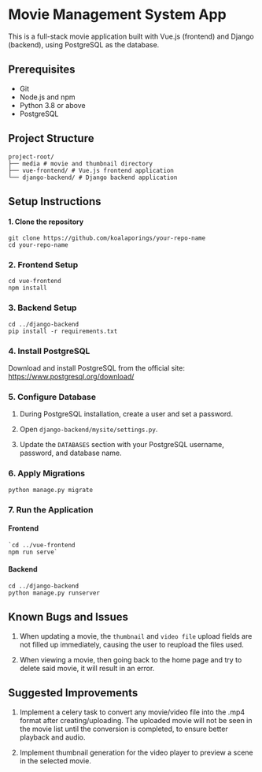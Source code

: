 # Movie Management System App

This is a full-stack movie application built with Vue.js (frontend) and Django (backend), using PostgreSQL as the database.



## Prerequisites

- Git
- Node.js and npm
- Python 3.8 or above
- PostgreSQL

## Project Structure
```
project-root/
├── media # movie and thumbnail directory
├── vue-frontend/ # Vue.js frontend application
└── django-backend/ # Django backend application
```

## Setup Instructions
#### 1. Clone the repository
```
git clone https://github.com/koalaporings/your-repo-name
cd your-repo-name
```
### 2. Frontend Setup

```
cd vue-frontend
npm install
```
### 3. Backend Setup
```
cd ../django-backend
pip install -r requirements.txt
```

### 4. Install PostgreSQL

Download and install PostgreSQL from the official site:
https://www.postgresql.org/download/

### 5. Configure Database

1.  During PostgreSQL installation, create a user and set a password.

2.  Open `django-backend/mysite/settings.py`.

3.  Update the `DATABASES` section with your PostgreSQL username, password, and database name.

### 6. Apply Migrations
```
python manage.py migrate
```
### 7. Run the Application

#### Frontend
```
`cd ../vue-frontend
npm run serve`
```

#### Backend

```
cd ../django-backend
python manage.py runserver
```

## Known Bugs and Issues

1. When updating a movie, the `thumbnail` and `video file` upload fields are not filled up immediately, causing the user to reupload the files used.

2. When viewing a movie, then going back to the home page and try to delete said movie, it will result in an error.

## Suggested Improvements

1. Implement a celery task to convert any movie/video file into the .mp4 format after creating/uploading. The uploaded movie will not be seen in the movie list until the conversion is completed, to ensure better playback and audio.

2. Implement thumbnail generation for the video player to preview a scene in the selected movie.